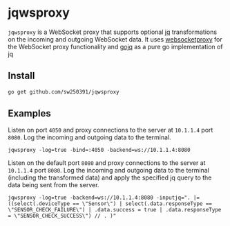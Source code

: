 # jqwsproxy

`jqwsproxy` is a WebSocket proxy that supports optional [jq](https://stedolan.github.io/jq/) transformations on the incoming and outgoing WebSocket data.  It uses [websocketproxy](https://github.com/koding/websocketproxy) for the WebSocket proxy functionality and [gojq](https://github.com/itchyny/gojq) as a pure go implementation of jq

## Install

```bash
go get github.com/sw250391/jqwsproxy
```

## Examples

Listen on port `4050` and proxy connections to the server at `10.1.1.4` port `8080`.  Log the incoming and outgoing data to the terminal.

```
jqwsproxy -log=true -bind=:4050 -backend=ws://10.1.1.4:8080
```

Listen on the default port `8080` and proxy connections to the server at `10.1.1.4` port `8080`.  Log the incoming and outgoing data to the terminal (including the transformed data) and apply the specified jq query to the data being sent from the server.

```
jqwsproxy -log=true -backend=ws://10.1.1.4:8080 -inputjq=". |= ((select(.deviceType == \"Sensor\") | select(.data.responseType == \"SENSOR_CHECK_FAILURE\") | .data.success = true | .data.responseType = \"SENSOR_CHECK_SUCCESS\") // . )"
```
